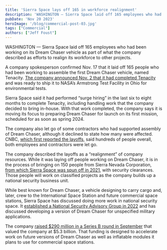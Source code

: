 ```yaml
---
title: 'Sierra Space lays off 165 in workforce realignment'
description: 'WASHINGTON — Sierra Space laid off 165 employees who had been working on its Dream Chaser vehicle as part of what the company described as efforts to realign its workforce to other projects.'
pubDate: 'Nov 20 2023'
heroImage: '/blog/commercial-post-03.jpg'
tags: ["Commercial"]
authors: ["Jeff Foust"]
---
```


WASHINGTON — Sierra Space laid off 165 employees who had been working on its Dream Chaser vehicle as part of what the company described as efforts to realign its workforce to other projects.

A company spokesperson confirmed Nov. 17 that it laid off 165 people who had been working to assemble the first Dream Chaser vehicle, named Tenacity. [The company announced Nov. 2 that it had completed Tenacity](https://spacenews.com/sierra-space-completes-first-dream-chaser/) and was ready to ship it to NASA’s Armstrong Test Facility in Ohio for environmental tests.

Sierra Space said it had performed “surge hiring” in the last six to eight months to complete Tenacity, including handling work that the company decided to bring in-house. With that work completed, the company says it is moving its focus to preparing Dream Chaser for launch on its first mission, scheduled for as soon as spring 2024.

The company also let go of some contractors who had supported assembly of Dream Chaser, although it declined to state how many were affected. CNBC, [which first reported the layoffs](https://www.cnbc.com/2023/11/16/sierra-space-layoffs.html), said hundreds of people overall, both employees and contractors were let go.

The company described the layoffs as a “realignment” of company resources. While it was laying off people working on Dream Chaser, it is in the process of bringing on 150 people from Sierra Nevada Corporation, [from which Sierra Space was spun off in 2021](https://spacenews.com/sierra-nevada-corporation-to-spin-off-space-division/), with security clearances. Those people will work on classified projects as the company builds up a national security business unit.

While best known for Dream Chaser, a vehicle designing to carry cargo and, later, crew to the International Space Station and future commercial space stations, Sierra Space has discussed doing more work in national security space. It [established a National Security Advisory Group in 2022](https://spacenews.com/sierra-space-establishes-national-security-advisory-group/) and has discussed developing a version of Dream Chaser for unspecified military applications.

The company [raised $290 million in a Series B round in September](https://spacenews.com/sierra-space-raises-290-million/) that valued the company at $5.3 billion. That funding is designed to accelerate work on future versions of Dream Chaser as well as inflatable modules it plans to use for commercial space stations.
